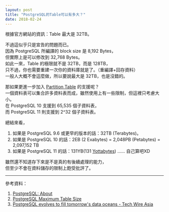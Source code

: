 ```yaml
---
layout: post
title: "PostgreSQL的Table可以有多大？"
date: 2018-02-24
---
```


根據官方網站的資訊：Table 最大是 32TB。

不過這似乎只是宣告的問題而已。<br/>
因為 PostgreSQL 所編譯的 block size 是 8,192 Bytes，<br/>
但實際上是可以修改到 32,768 Bytes。<br/>
如此一來，Table 的極限就不是 32TB，而是 128TB，<br/>
只不過，你也需要重建一次你的資料庫就是了。（重編譯+回存資料）<br/>
一般人大概不會這麼做，所以要說最大是 32TB，也是沒錯的。

那如果更進一步加入 [Partition Table](https://docs.postgresql.tw/tw.10/ii-the-sql-language/data-definition/510-table-partitioning.html) 的支援呢？<br/>
一個資料表可以集合許多資料表而成，雖然使用上有一些限制，但這裡只考慮大小。<br/>
在 PostgreSQL 10 支援到 65,535 個子資料表，<br/>
而 PostgreSQL 11 則支援到 2^32 個子資料表。

總結來看，
1. 如果是 PostgreSQL 9.6 或更早的版本的話：32TB (Terabytes)。
2. 如果是 PostgreSQL 10 的話：2EB (2 Exabytes) = 2,048PB (Petabytes) = 2,097,152 TB
3. 如果是 PostgreSQL 11 的話：131YB(131 [Yottabytes](https://en.wikipedia.org/wiki/Yottabyte)) ...... 自己算吧XD

雖然還不知道存下來是不是真的有後續處理的能力，<br/>
但至少不會在資料儲存的限制上飽受批評了。

---
參考資料：
1. [PostgreSQL: About](https://www.postgresql.org/about/)
2. [PostgreSQL Maximum Table Size](https://blog.2ndquadrant.com/postgresql-maximum-table-size/)
3. [PostgreSQL evolves to fill tomorrow's data oceans - Tech Wire Asia](http://techwireasia.com/2018/02/postgresql-evolves-to-fill-tomorrows-data-oceans/)
